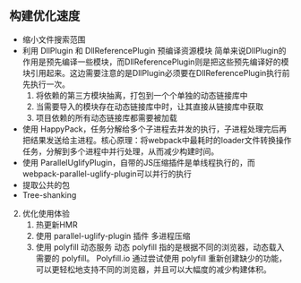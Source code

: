 ## 构建优化速度
- 缩小文件搜索范围
- 利用 DllPlugin 和 DllReferencePlugin 预编译资源模块
    简单来说DllPlugin的作用是预先编译一些模块，而DllReferencePlugin则是把这些预先编译好的模块引用起来。这边需要注意的是DllPlugin必须要在DllReferencePlugin执行前先执行一次。
    1. 将依赖的第三方模块抽离，打包到一个个单独的动态链接库中
    2. 当需要导入的模块存在动态链接库中时，让其直接从链接库中获取
    3. 项目依赖的所有动态链接库都需要被加载
-  使用 HappyPack，任务分解给多个子进程去并发的执行，子进程处理完后再把结果发送给主进程。核心原理：将webpack中最耗时的loader文件转换操作任务，分解到多个进程中并行处理，从而减少构建时间。
-  使用 ParallelUglifyPlugin，自带的JS压缩插件是单线程执行的，而webpack-parallel-uglify-plugin可以并行的执行
-  提取公共的包
-  Tree-shanking

2. 优化使用体验
   1. 热更新HMR
   3. 使用 parallel-uglify-plugin 插件 多进程压缩
   4. 使用 polyfill 动态服务
      动态 polyfill 指的是根据不同的浏览器，动态载入需要的 polyfill。 Polyfill.io 通过尝试使用 polyfill 重新创建缺少的功能，可以更轻松地支持不同的浏览器，并且可以大幅度的减少构建体积。
